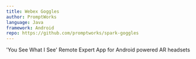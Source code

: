 ```yaml
---
title: Webex Goggles
author: PromptWorks
language: Java
framework: Android
repo: https://github.com/promptworks/spark-goggles
---
```


'You See What I See' Remote Expert App for Android powered AR headsets

